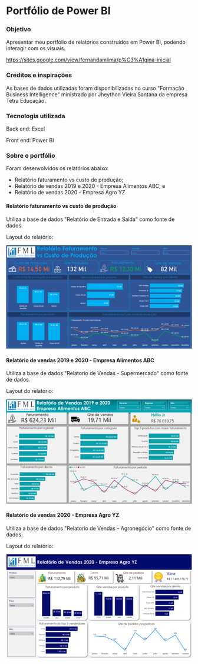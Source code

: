 # Portfólio de Power BI

### Objetivo
Apresentar meu portfólio de relatórios construídos em Power BI, podendo interagir com os visuais.

https://sites.google.com/view/fernandamlima/p%C3%A1gina-inicial

### Créditos e inspirações
As bases de dados utilizadas foram disponibilizadas no curso "Formação Business Intelligence" ministrado por Jheython Vieira Santana da empresa Tetra Educação.


### Tecnologia utilizada
Back end:
Excel

Front end:
Power BI

### Sobre o portfólio
Foram desenvolvidos os relatórios abaixo:
- Relatório faturamento vs custo de produção;
- Relatório de vendas 2019 e 2020 - Empresa Alimentos ABC; e
- Relatório de vendas 2020 - Empresa Agro YZ

#### Relatório faturamento vs custo de produção
Utiliza a base de dados "Relatório de Entrada e Saída" como fonte de dados. 

Layout do relatório:

![rel_fat_custos](https://github.com/FernandaDamaceno/Imagens/blob/main/Relatorios_Power_BI/rel_fat_custos.png)


#### Relatório de vendas 2019 e 2020 - Empresa Alimentos ABC
Utiliza a base de dados "Relatorio de Vendas - Supermercado" como fonte de dados. 

Layout do relatório:

![rel_vendas](https://github.com/FernandaDamaceno/Imagens/blob/dc5f3330d4990924686333339228502504a29c04/Relatorios_Power_BI/rel_vendas.png)

#### Relatório de vendas 2020 - Empresa Agro YZ
Utiliza a base de dados "Relatorio de Vendas - Agronegócio" como fonte de dados.  

Layout do relatório:

![rel_vendas_agro](https://github.com/FernandaDamaceno/Imagens/blob/dc5f3330d4990924686333339228502504a29c04/Relatorios_Power_BI/rel_vendas_agro.png)
